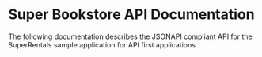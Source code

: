 Super Bookstore API Documentation
=================================

The following documentation describes the JSONAPI compliant API for the SuperRentals sample application for API first 
applications.
